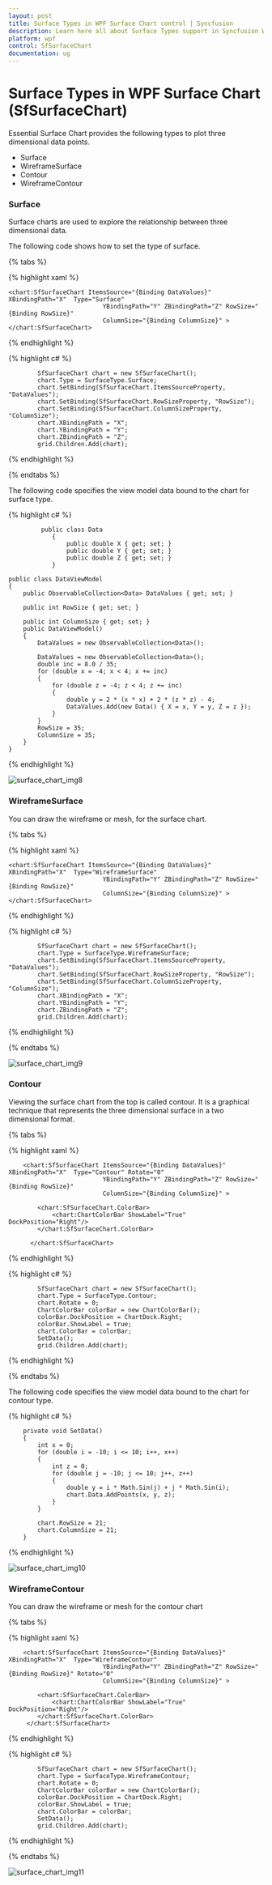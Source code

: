 ```yaml
---
layout: post
title: Surface Types in WPF Surface Chart control | Syncfusion
description: Learn here all about Surface Types support in Syncfusion WPF Surface Chart (SfSurfaceChart) control and more.
platform: wpf
control: SfSurfaceChart
documentation: ug
---
```


# Surface Types in WPF Surface Chart (SfSurfaceChart)

Essential Surface Chart provides the following types to plot three dimensional data points.

* Surface
* WireframeSurface
* Contour 
* WireframeContour

### Surface

Surface charts are used to explore the relationship between three dimensional data. 

The following code shows how to set the type of surface.

{% tabs %}

{% highlight xaml %}

    <chart:SfSurfaceChart ItemsSource="{Binding DataValues}"  XBindingPath="X"  Type="Surface"
                              YBindingPath="Y" ZBindingPath="Z" RowSize="{Binding RowSize}"
                              ColumnSize="{Binding ColumnSize}" >
    </chart:SfSurfaceChart>

{% endhighlight %}

{% highlight c# %}

            SfSurfaceChart chart = new SfSurfaceChart();
            chart.Type = SurfaceType.Surface;
            chart.SetBinding(SfSurfaceChart.ItemsSourceProperty, "DataValues");
            chart.SetBinding(SfSurfaceChart.RowSizeProperty, "RowSize");
            chart.SetBinding(SfSurfaceChart.ColumnSizeProperty, "ColumnSize");
            chart.XBindingPath = "X";
            chart.YBindingPath = "Y";
            chart.ZBindingPath = "Z";
            grid.Children.Add(chart);

{% endhighlight %}

{% endtabs %}

The following code specifies the view model data bound to the chart for surface type.

{% highlight c# %}

             public class Data
                {
                    public double X { get; set; }
                    public double Y { get; set; }
                    public double Z { get; set; }
                }

    public class DataViewModel
    {
        public ObservableCollection<Data> DataValues { get; set; }

        public int RowSize { get; set; }

        public int ColumnSize { get; set; }
        public DataViewModel()
        {
            DataValues = new ObservableCollection<Data>();

            DataValues = new ObservableCollection<Data>();
            double inc = 8.0 / 35;
            for (double x = -4; x < 4; x += inc)
            {
                for (double z = -4; z < 4; z += inc)
                {
                    double y = 2 * (x * x) + 2 * (z * z) - 4;
                    DataValues.Add(new Data() { X = x, Y = y, Z = z });
                }
            }
            RowSize = 35;
            ColumnSize = 35;
        }
    }

{% endhighlight %}

![surface_chart_img8](surface_chart_images/surface_chart_img8.jpeg)


### WireframeSurface

You can draw the wireframe or mesh, for the surface chart.

{% tabs %}

{% highlight xaml %}

    <chart:SfSurfaceChart ItemsSource="{Binding DataValues}"  XBindingPath="X"  Type="WireframeSurface"
                              YBindingPath="Y" ZBindingPath="Z" RowSize="{Binding RowSize}"
                              ColumnSize="{Binding ColumnSize}" >
    </chart:SfSurfaceChart>

{% endhighlight %}

{% highlight c# %}

            SfSurfaceChart chart = new SfSurfaceChart();
            chart.Type = SurfaceType.WireframeSurface;
            chart.SetBinding(SfSurfaceChart.ItemsSourceProperty, "DataValues");
            chart.SetBinding(SfSurfaceChart.RowSizeProperty, "RowSize");
            chart.SetBinding(SfSurfaceChart.ColumnSizeProperty, "ColumnSize");
            chart.XBindingPath = "X";
            chart.YBindingPath = "Y";
            chart.ZBindingPath = "Z";
            grid.Children.Add(chart);

{% endhighlight %}

{% endtabs %}

![surface_chart_img9](surface_chart_images/surface_chart_img9.jpeg)

### Contour

Viewing the surface chart from the top is called contour. It is a graphical technique that represents the three dimensional surface in a two dimensional format.  

{% tabs %}

{% highlight xaml %}

        <chart:SfSurfaceChart ItemsSource="{Binding DataValues}"  XBindingPath="X"  Type="Contour" Rotate="0"
                              YBindingPath="Y" ZBindingPath="Z" RowSize="{Binding RowSize}"
                              ColumnSize="{Binding ColumnSize}" >

            <chart:SfSurfaceChart.ColorBar>
                <chart:ChartColorBar ShowLabel="True" DockPosition="Right"/>
            </chart:SfSurfaceChart.ColorBar> 

          </chart:SfSurfaceChart>

{% endhighlight %}

{% highlight c# %}

            SfSurfaceChart chart = new SfSurfaceChart();
            chart.Type = SurfaceType.Contour;
            chart.Rotate = 0;
            ChartColorBar colorBar = new ChartColorBar();
            colorBar.DockPosition = ChartDock.Right;
            colorBar.ShowLabel = true;
            chart.ColorBar = colorBar;          
            SetData();
            grid.Children.Add(chart);

{% endhighlight %}

{% endtabs %}

The following code specifies the view model data bound to the chart for contour type.

{% highlight c# %}

        private void SetData()
        {
            int x = 0;
            for (double i = -10; i <= 10; i++, x++)
            {
                int z = 0;
                for (double j = -10; j <= 10; j++, z++)
                {
                    double y = i * Math.Sin(j) + j * Math.Sin(i);
                    chart.Data.AddPoints(x, y, z);
                }
            }

            chart.RowSize = 21;
            chart.ColumnSize = 21;
        }


{% endhighlight %}

![surface_chart_img10](surface_chart_images/surface_chart_img10.jpeg)


### WireframeContour

You can draw the wireframe or mesh for the contour chart

{% tabs %}

{% highlight xaml %}

        <chart:SfSurfaceChart ItemsSource="{Binding DataValues}"  XBindingPath="X"  Type="WireframeContour"
                              YBindingPath="Y" ZBindingPath="Z" RowSize="{Binding RowSize}" Rotate="0"
                              ColumnSize="{Binding ColumnSize}" > 

            <chart:SfSurfaceChart.ColorBar>
                <chart:ChartColorBar ShowLabel="True" DockPosition="Right"/>
            </chart:SfSurfaceChart.ColorBar> 
         </chart:SfSurfaceChart>    

{% endhighlight %}

{% highlight c# %}

            SfSurfaceChart chart = new SfSurfaceChart();
            chart.Type = SurfaceType.WireframeContour;
            chart.Rotate = 0;
            ChartColorBar colorBar = new ChartColorBar();
            colorBar.DockPosition = ChartDock.Right;
            colorBar.ShowLabel = true;
            chart.ColorBar = colorBar;          
            SetData();
            grid.Children.Add(chart);

{% endhighlight %}

{% endtabs %}

![surface_chart_img11](surface_chart_images/surface_chart_img11.jpeg)
